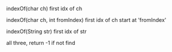 indexOf(char ch)
	first idx of ch

indexOf(char ch, int fromIndex)
	first idx of ch start at 'fromIndex'

indexOf(String str)
	first idx of str

all three, return -1 if not find

